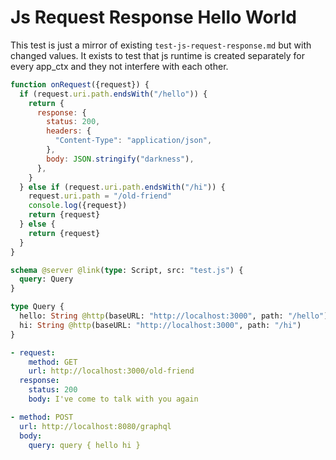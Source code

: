# Js Request Response Hello World

This test is just a mirror of existing `test-js-request-response.md` but with changed values. It exists to test that js runtime is created separately for every app_ctx and they not interfere with each other.

```js @file:test.js
function onRequest({request}) {
  if (request.uri.path.endsWith("/hello")) {
    return {
      response: {
        status: 200,
        headers: {
          "Content-Type": "application/json",
        },
        body: JSON.stringify("darkness"),
      },
    }
  } else if (request.uri.path.endsWith("/hi")) {
    request.uri.path = "/old-friend"
    console.log({request})
    return {request}
  } else {
    return {request}
  }
}
```

```graphql @config
schema @server @link(type: Script, src: "test.js") {
  query: Query
}

type Query {
  hello: String @http(baseURL: "http://localhost:3000", path: "/hello")
  hi: String @http(baseURL: "http://localhost:3000", path: "/hi")
}
```

```yml @mock
- request:
    method: GET
    url: http://localhost:3000/old-friend
  response:
    status: 200
    body: I've come to talk with you again
```

```yml @test
- method: POST
  url: http://localhost:8080/graphql
  body:
    query: query { hello hi }
```
